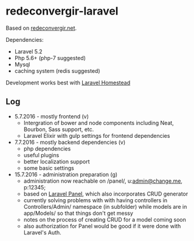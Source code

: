 # redeconvergir-laravel

Based on [redeconvergir.net](https://github.com/paulovieira/rede-convergir-3).

Dependencies:
* Laravel 5.2
* Php 5.6+ (php-7 suggested)
* Mysql
* caching system (redis suggested)

Development works best with [Laravel Homestead](https://laravel.com/docs/master/homestead)

## Log

* 5.7.2016 - mostly frontend (v)
    * Intergration of bower and node components including Neat, Bourbon, Sass support, etc.
    * Laravel Elixir with gulp settings for frontend dependencies
* 7.7.2016 - mostly backend dependencies (v)
    * php dependencies
    * useful plugins
    * better localization support
    * some basic settings
* 15.7.2016 - administration preparation (g)
    * administration now reachable on /panel/, u:admin@change.me, p:12345;
    * based on [Laravel Panel](http://laravelpanel.com/docs/master/get-started), which also incorporates CRUD generator
    * currently solving problems with with having controllers in Controllers/Admin/ namespace (in subfolder) while models are in app/Models/ so that things don't get messy
    * notes on the process of creating CRUD for a model coming soon
    * also authorization for Panel would be good if it were done with Laravel's Auth.

